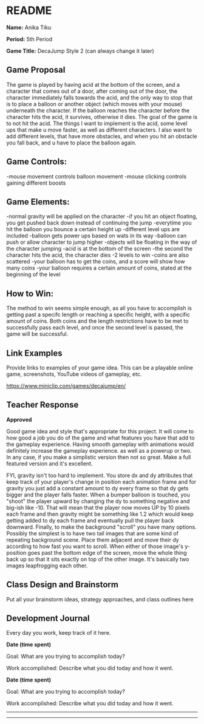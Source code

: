 # README #

**Name:**	Anika Tiku

**Period:**	5th Period

**Game Title:** DecaJump Style 2 (can always change it later)

## Game Proposal ##

The game is played by having acid at the bottom of the screen, and a character that comes out of a door,
after coming out of the door, the character immediately falls towards the acid, and the only way to stop
that is to place a balloon or another object (which moves with your mouse) underneath the character. If 
the balloon reaches the character before the character hits the acid, it survives, otherwise it dies. The goal
of the game is to not hit the acid. The things I want to implement is the acid, some level ups that make u move
faster, as well as different characters. I also want to add different levels, that have more obstacles, 
and when you hit an obstacle you fall back, and u have to place the balloon again.


## Game Controls: ##

-mouse movement controls balloon movement
-mouse clicking controls gaining different boosts

## Game Elements: ##

-normal gravity will be applied on the character
-if you hit an object floating, you get pushed back down instead of continuing the jump
-everytime you hit the balloon you bounce a certain height up
	-different level ups are included
		-balloon gets power ups based on wats in its way
		-balloon can push or allow character to jump higher 
-objects will be floating in the way of the character jumping
-acid is at the bottom of the screen
	-the second the character hits the acid, the character dies
-2 levels to win
-coins are also scattered
	-your balloon has to get the coins, and a score will show how many coins
	-your balloon requires a certain amount of coins, stated at the beginning of the level


## How to Win: ##

The method to win seems simple enough, as all you have to accomplish is getting past a specifc
length or reaching a specific height, with a specific amount of coins. Both coins and the length
restrictions have to be met to successfully pass each level, and once the second level is passed,
the game will be successful.

## Link Examples ##
Provide links to examples of your game idea.  This can be a playable online game, screenshots, YouTube videos of gameplay, etc.

https://www.miniclip.com/games/decajump/en/

## Teacher Response ##

**Approved**

Good game idea and style that's appropriate for this project.  It will come to how good a job you do of the game and what features
you have that add to the gameplay experience.  Having smooth gameplay with animations would definitely increase the gameplay experience.
as well as a powerup or two. In any case, if you make a simplistic version then not so great.  Make a full featured version and it's excellent.

FYI, gravity isn't too hard to implement.  You store dx and dy attributes that keep track of your player's change in position each animation frame and for gravity you just add a constant amount to dy every frame so that dy gets bigger and the player falls faster.  When a bumper balloon is touched, you "shoot" the player upward by changing the dy to something negative and big-ish like -10.  That will mean that the player now moves UP by 10 pixels each frame and then gravity might be something like 1.2 which would keep getting added to dy each frame and eventually pull the player back downward.  Finally, to make the background "scroll" you have many options.  Possibly the simplest is to have two tall images that are some kind of repeating background scene.  Place them adjacent and move their dy according to how fast you want to scroll.  When either of those image's y-position goes past the bottom edge of the screen, move the whole thing back up so that it sits exactly on top of the other image.  It's basically two images leapfrogging each other.

## Class Design and Brainstorm ##

Put all your brainstorm ideas, strategy approaches, and class outlines here

## Development Journal ##

Every day you work, keep track of it here.

**Date (time spent)**

Goal:  What are you trying to accomplish today?

Work accomplished:  Describe what you did today and how it went.

**Date (time spent)**

Goal:  What are you trying to accomplish today?

Work accomplished:  Describe what you did today and how it went.

***
***
